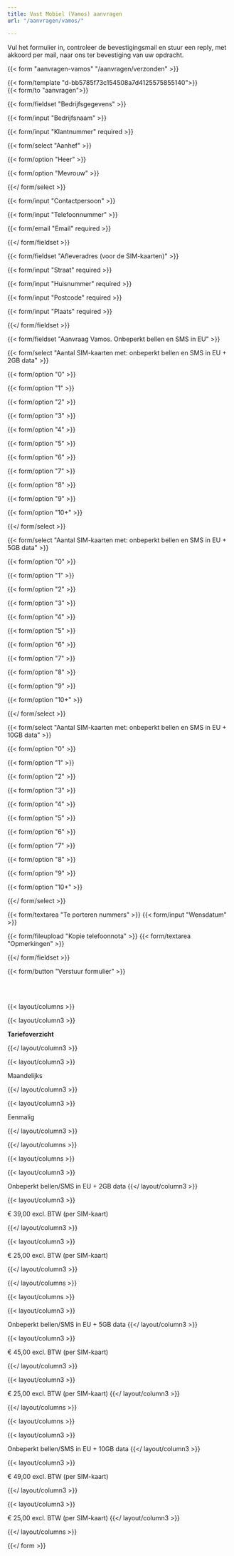 ```yaml
---
title: Vast Mobiel (Vamos) aanvragen
url: "/aanvragen/vamos/"

---
```

Vul het formulier in, controleer de bevestigingsmail en stuur een reply, met akkoord per mail, naar ons ter bevestiging van uw opdracht.

{{< form "aanvragen-vamos" "/aanvragen/verzonden" >}}

{{< form/template "d-bb5785f73c154508a7d4125575855140">}}  
{{< form/to "aanvragen">}}

{{< form/fieldset "Bedrijfsgegevens" >}}

{{< form/input "Bedrijfsnaam" >}}

{{< form/input "Klantnummer" required >}}

{{< form/select "Aanhef" >}}

{{< form/option "Heer" >}}

{{< form/option "Mevrouw" >}}

{{</ form/select >}}

{{< form/input "Contactpersoon" >}}

{{< form/input "Telefoonnummer" >}}

{{< form/email "Email" required >}}

{{</ form/fieldset >}}

{{< form/fieldset "Afleveradres (voor de SIM-kaarten)" >}}

{{< form/input "Straat" required >}}

{{< form/input "Huisnummer" required >}}

{{< form/input "Postcode" required >}}

{{< form/input "Plaats" required >}}

{{</ form/fieldset >}}

{{< form/fieldset "Aanvraag Vamos. Onbeperkt bellen en SMS in EU" >}}

{{< form/select "Aantal SIM-kaarten met: onbeperkt bellen en SMS in EU + 2GB data" >}}

{{< form/option "0" >}}

{{< form/option "1" >}}

{{< form/option "2" >}}

{{< form/option "3" >}}

{{< form/option "4" >}}

{{< form/option "5" >}}

{{< form/option "6" >}}

{{< form/option "7" >}}

{{< form/option "8" >}}

{{< form/option "9" >}}

{{< form/option "10+" >}}

{{</ form/select >}}

{{< form/select "Aantal SIM-kaarten met: onbeperkt bellen en SMS in EU + 5GB data" >}}

{{< form/option "0" >}}

{{< form/option "1" >}}

{{< form/option "2" >}}

{{< form/option "3" >}}

{{< form/option "4" >}}

{{< form/option "5" >}}

{{< form/option "6" >}}

{{< form/option "7" >}}

{{< form/option "8" >}}

{{< form/option "9" >}}

{{< form/option "10+" >}}

{{</ form/select >}}

{{< form/select "Aantal SIM-kaarten met: onbeperkt bellen en SMS in EU + 10GB data" >}}

{{< form/option "0" >}}

{{< form/option "1" >}}

{{< form/option "2" >}}

{{< form/option "3" >}}

{{< form/option "4" >}}

{{< form/option "5" >}}

{{< form/option "6" >}}

{{< form/option "7" >}}

{{< form/option "8" >}}

{{< form/option "9" >}}

{{< form/option "10+" >}}

{{</ form/select >}}

{{< form/textarea "Te porteren nummers" >}}
{{< form/input "Wensdatum" >}}

{{< form/fileupload "Kopie telefoonnota" >}}
{{< form/textarea "Opmerkingen" >}}

{{</ form/fieldset >}}

{{< form/button "Verstuur formulier" >}}

<br><br>

{{< layout/columns >}}

{{< layout/column3 >}}

**Tariefoverzicht**

{{</ layout/column3 >}}

{{< layout/column3 >}}

Maandelijks

{{</ layout/column3 >}}

{{< layout/column3 >}}

Eenmalig

{{</ layout/column3 >}}

{{</ layout/columns >}}

{{< layout/columns >}}

{{< layout/column3 >}}

Onbeperkt bellen/SMS in EU + 2GB data
{{</ layout/column3 >}}

{{< layout/column3 >}}

€ 39,00 excl. BTW (per SIM-kaart)

{{</ layout/column3 >}}

{{< layout/column3 >}}

€ 25,00 excl. BTW (per SIM-kaart)

{{</ layout/column3 >}}

{{</ layout/columns >}}

{{< layout/columns >}}

{{< layout/column3 >}}

Onbeperkt bellen/SMS in EU + 5GB data
{{</ layout/column3 >}}

{{< layout/column3 >}}

€ 45,00 excl. BTW (per SIM-kaart)

{{</ layout/column3 >}}

{{< layout/column3 >}}

€ 25,00 excl. BTW (per SIM-kaart)
{{</ layout/column3 >}}

{{</ layout/columns >}}

{{< layout/columns >}}

{{< layout/column3 >}}

Onbeperkt bellen/SMS in EU + 10GB data
{{</ layout/column3 >}}

{{< layout/column3 >}}

€ 49,00 excl. BTW (per SIM-kaart)

{{</ layout/column3 >}}

{{< layout/column3 >}}

€ 25,00 excl. BTW (per SIM-kaart)
{{</ layout/column3 >}}

{{</ layout/columns >}}

{{</ form >}}